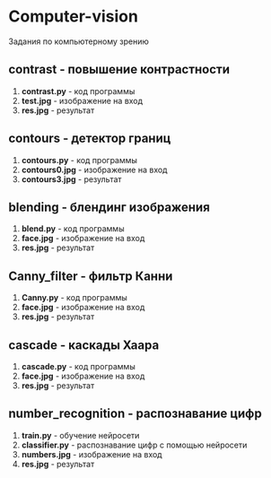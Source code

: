 # Computer-vision
Задания по компьютерному зрению
## contrast - повышение контрастности
1. <b>contrast.py</b> - код программы
2. <b>test.jpg</b> - изображение на вход
3. <b>res.jpg</b> - результат

## contours - детектор границ
1. <b>contours.py</b> - код программы
2. <b>contours0.jpg</b> - изображение на вход
3. <b>contours3.jpg</b> - результат

## blending - блендинг изображения
1. <b>blend.py</b> - код программы
2. <b>face.jpg</b> - изображение на вход
3. <b>res.jpg</b> - результат


## Canny_filter - фильтр Канни
1. <b>Canny.py</b> - код программы
2. <b>face.jpg</b> - изображение на вход
3. <b>res.jpg</b> - результат

## cascade - каскады Хаара
1. <b>cascade.py</b> - код программы
2. <b>face.jpg</b> - изображение на вход
3. <b>res.jpg</b> - результат

## number_recognition - распознавание цифр
1. <b>train.py</b> - обучение нейросети
2. <b>classifier.py</b> - распознавание цифр с помощью нейросети
3. <b>numbers.jpg</b> - изображение на вход
4. <b>res.jpg</b> - результат
